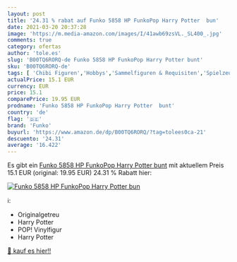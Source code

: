 ```yaml
---
layout: post
title: '24.31 % rabat auf Funko 5858 HP FunkoPop Harry Potter  bun'
date: 2021-03-20 20:37:28
image: 'https://m.media-amazon.com/images/I/41awb69zsVL._SL400_.jpg'
comments: true
category: ofertas
author: 'tole.es'
slug: 'B00TQ6RORQ-de Funko 5858 HP FunkoPop Harry Potter bunt'
sku: 'B00TQ6RORQ-de'
tags: [ 'Chibi Figuren','Hobbys','Sammelfiguren & Requisiten','Spielzeug','funko', ]
actualPrice: 15.1 EUR
currency: EUR
price: 15.1
comparePrice: 19.95 EUR
prodname: 'Funko 5858 HP FunkoPop Harry Potter  bunt'
country: 'de'
flag: '🇩🇪'
brand: 'Funko'
buyurl: 'https://www.amazon.de/dp/B00TQ6RORQ/?tag=tolees0ca-21'
descuento: '24.31'
average: '16.422'
---
```


Es gibt ein [Funko 5858 HP FunkoPop Harry Potter  bunt](https://www.amazon.de/dp/B00TQ6RORQ/?tag=tolees0ca-21) mit aktuellem Preis 15.1 EUR (original: 19.95 EUR) 24.31 % Rabatt hier:

[![Funko 5858 HP FunkoPop Harry Potter  bun](https://m.media-amazon.com/images/I/41awb69zsVL._SL400_.jpg)](https://www.amazon.de/dp/B00TQ6RORQ/?tag=tolees0ca-21)

ℹ️:

- Originalgetreu
- Harry Potter
- POP! Vinylfigur
- Harry Potter

[🛒 kauf es hier!!](https://www.amazon.de/dp/B00TQ6RORQ/?tag=tolees0ca-21)
